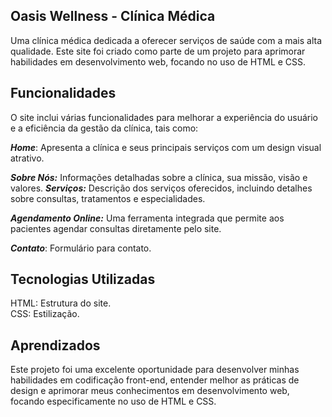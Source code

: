 ## Oasis Wellness - Clínica Médica


Uma clínica médica dedicada a oferecer serviços de saúde com a mais alta qualidade. Este site foi criado como parte de um projeto para aprimorar habilidades em desenvolvimento web, focando no uso de HTML e CSS.

## Funcionalidades  
O site inclui várias funcionalidades para melhorar a experiência do usuário e a eficiência da gestão da clínica, tais como:

***Home***: Apresenta a clínica e seus principais serviços com um design visual atrativo.

***Sobre Nós:*** Informações detalhadas sobre a clínica, sua missão, visão e valores.
***Serviços:*** Descrição dos serviços oferecidos, incluindo detalhes sobre consultas, tratamentos e especialidades.

***Agendamento Online:*** Uma ferramenta integrada que permite aos pacientes agendar consultas diretamente pelo site.

***Contato***: Formulário para contato.

## Tecnologias Utilizadas
HTML: Estrutura do site.    
CSS: Estilização.  

## Aprendizados
Este projeto foi uma excelente oportunidade para desenvolver minhas habilidades em codificação front-end, entender melhor as práticas de design e aprimorar meus conhecimentos em desenvolvimento web, focando especificamente no uso de HTML e CSS.



